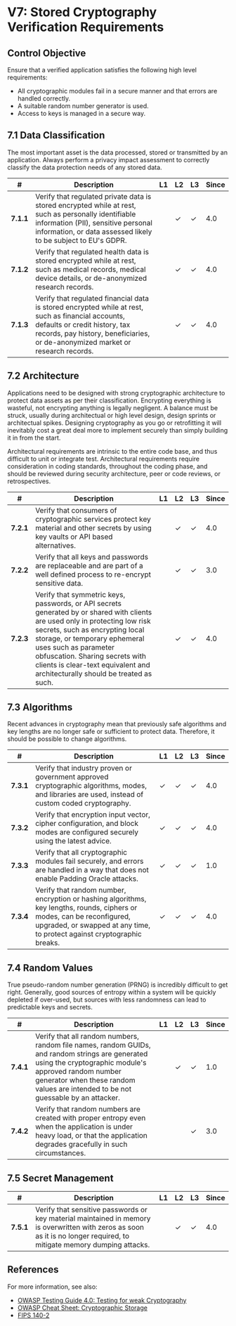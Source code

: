 # V7: Stored Cryptography Verification Requirements

## Control Objective

Ensure that a verified application satisfies the following high level requirements:

* All cryptographic modules fail in a secure manner and that errors are handled correctly.
* A suitable random number generator is used.
* Access to keys is managed in a secure way.

## 7.1 Data Classification

The most important asset is the data processed, stored or transmitted by an application. Always perform a privacy impact assessment to correctly classify the data protection needs of any stored data.

| # | Description | L1 | L2 | L3 | Since |
| --- | --- | --- | --- | -- | -- |
| **7.1.1** | Verify that regulated private data is stored encrypted while at rest, such as personally identifiable information (PII), sensitive personal information, or data assessed likely to be subject to EU's GDPR. |  | ✓ | ✓ | 4.0 |
| **7.1.2** | Verify that regulated health data is stored encrypted while at rest, such as medical records, medical device details, or de-anonymized research records. |  | ✓ | ✓ | 4.0 |
| **7.1.3** | Verify that regulated financial data is stored encrypted while at rest, such as financial accounts, defaults or credit history, tax records, pay history, beneficiaries, or de-anonymized market or research records. |  | ✓ | ✓ | 4.0 |

## 7.2 Architecture

Applications need to be designed with strong cryptographic architecture to protect data assets as per their classification. Encrypting everything is wasteful, not encrypting anything is legally negligent. A balance must be struck, usually during architectual or high level design, design sprints or architectual spikes. Designing cryptography as you go or retrofitting it will inevitably cost a great deal more to implement securely than simply building it in from the start.

Architectural requirements are intrinsic to the entire code base, and thus difficult to unit or integrate test. Architectural requirements require consideration in coding standards, throughout the coding phase, and should be reviewed during security architecture, peer or code reviews, or retrospectives.

| # | Description | L1 | L2 | L3 | Since |
| --- | --- | --- | --- | -- | -- |
| **7.2.1** | Verify that consumers of cryptographic services protect key material and other secrets by using key vaults or API based alternatives. |  | ✓ | ✓ | 4.0 |
| **7.2.2** | Verify that all keys and passwords are replaceable and are part of a well defined process to re-encrypt sensitive data. |  | ✓ | ✓ | 3.0 |
| **7.2.3** | Verify that symmetric keys, passwords, or API secrets generated by or shared with clients are used only in protecting low risk secrets, such as encrypting local storage, or temporary ephemeral uses such as parameter obfuscation. Sharing secrets with clients is clear-text equivalent and architecturally should be treated as such. |  | ✓ | ✓ | 4.0 |

## 7.3 Algorithms

Recent advances in cryptography mean that previously safe algorithms and key lengths are no longer safe or sufficient to protect data. Therefore, it should be possible to change algorithms.

| # | Description | L1 | L2 | L3 | Since |
| --- | --- | --- | --- | -- | -- |
| **7.3.1** | Verify that industry proven or government approved cryptographic algorithms, modes, and libraries are used, instead of custom coded cryptography. | ✓ | ✓ | ✓ | 4.0 |
| **7.3.2** | Verify that encryption input vector, cipher configuration, and block modes are configured securely using the latest advice. | ✓ | ✓ | ✓ | 4.0 |
| **7.3.3** | Verify that all cryptographic modules fail securely, and errors are handled in a way that does not enable Padding Oracle attacks. | ✓ | ✓ | ✓ | 1.0 |
| **7.3.4** | Verify that random number, encryption or hashing algorithms, key lengths, rounds, ciphers or modes, can be reconfigured, upgraded, or swapped at any time, to protect against cryptographic breaks. | ✓ | ✓ | ✓ | 4.0 |

## 7.4 Random Values

True pseudo-random number generation (PRNG) is incredibly difficult to get right. Generally, good sources of entropy within a system will be quickly depleted if over-used, but sources with less randomness can lead to predictable keys and secrets.

| # | Description | L1 | L2 | L3 | Since |
| --- | --- | --- | --- | -- | -- |
| **7.4.1** | Verify that all random numbers, random file names, random GUIDs, and random strings are generated using the cryptographic module's approved random number generator when these random values are intended to be not guessable by an attacker. |  | ✓ | ✓ | 1.0 |
| **7.4.2** | Verify that random numbers are created with proper entropy even when the application is under heavy load, or that the application degrades gracefully in such circumstances. |  |  | ✓ | 3.0 |

## 7.5 Secret Management

| # | Description | L1 | L2 | L3 | Since |
| --- | --- | --- | --- | -- | -- |
| **7.5.1** | Verify that sensitive passwords or key material maintained in memory is overwritten with zeros as soon as it is no longer required, to mitigate memory dumping attacks. |  | ✓ | ✓ | 4.0 |

## References

For more information, see also:

* [OWASP Testing Guide 4.0: Testing for weak Cryptography](https://www.owasp.org/index.php/Testing_for_weak_Cryptography)
* [OWASP Cheat Sheet: Cryptographic Storage](https://www.owasp.org/index.php/Cryptographic_Storage_Cheat_Sheet)
* [FIPS 140-2](https://csrc.nist.gov/publications/detail/fips/140/2/final)
